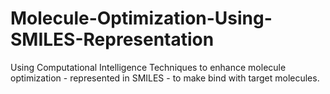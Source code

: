# Molecule-Optimization-Using-SMILES-Representation
Using Computational Intelligence Techniques to enhance molecule optimization - represented in SMILES - to make bind with target molecules.

